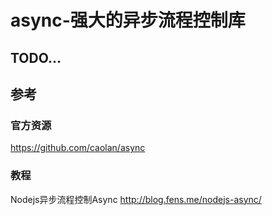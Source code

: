 # async-强大的异步流程控制库

## TODO...


## 参考
### 官方资源
https://github.com/caolan/async

### 教程
Nodejs异步流程控制Async
http://blog.fens.me/nodejs-async/
